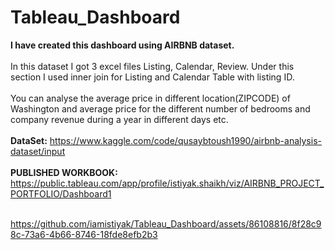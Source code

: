 # Tableau_Dashboard
**I have created this dashboard using AIRBNB dataset.**<br><br>
In this dataset I got 3 excel files Listing, Calendar, Review. Under this section I used inner join for Listing and Calendar Table with listing ID.<br><br>
You can analyse the average price in different location(ZIPCODE) of Washington and average price for the different number of bedrooms and company revenue during a year in different days etc.<br><br>
**DataSet:** https://www.kaggle.com/code/qusaybtoush1990/airbnb-analysis-dataset/input <br><br>
**PUBLISHED WORKBOOK:** https://public.tableau.com/app/profile/istiyak.shaikh/viz/AIRBNB_PROJECT_PORTFOLIO/Dashboard1  <br><br>

https://github.com/iamistiyak/Tableau_Dashboard/assets/86108816/8f28c98c-73a6-4b66-8746-18fde8efb2b3

